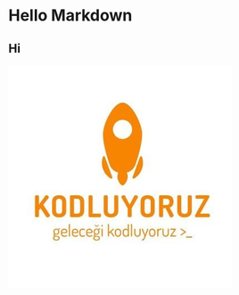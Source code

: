 # Hello Markdown
## Hi

![Fotoğraf Ekleme](https://raw.githubusercontent.com/Kodluyoruz/taskforce/git/git/markdown-nedir-nasil-kullaniriz-/figures/kodluyoruz_logo.jpg)